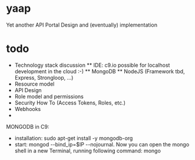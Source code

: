 # yaap
Yet another API Portal
Design and (eventually) implementation

# todo
* Technology stack discussion
** IDE: c9.io possible for localhost development in the cloud :-)
** MongoDB
** NodeJS (Framework tbd, Express, Strongloop, ...)
* Resource model
* API Design
* Role model and permissions
* Security How To (Access Tokens, Roles, etc.)
* Webhooks
* 




MONGODB in C9:
-   installation: sudo apt-get install -y mongodb-org
-   start: mongod --bind_ip=$IP --nojournal. 
    Now you can open the mongo shell in a new Terminal, running following command:
    mongo
